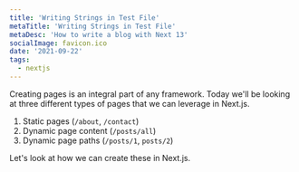 ```yaml
---
title: 'Writing Strings in Test File'
metaTitle: 'Writing Strings in Test File'
metaDesc: 'How to write a blog with Next 13'
socialImage: favicon.ico
date: '2021-09-22'
tags:
  - nextjs
---
```


Creating pages is an integral part of any framework. Today we'll be looking at three different types of pages that we can leverage in Next.js.

1. Static pages (`/about`, `/contact`)
2. Dynamic page content (`/posts/all`)
3. Dynamic page paths (`/posts/1`, `posts/2`)

Let's look at how we can create these in Next.js.